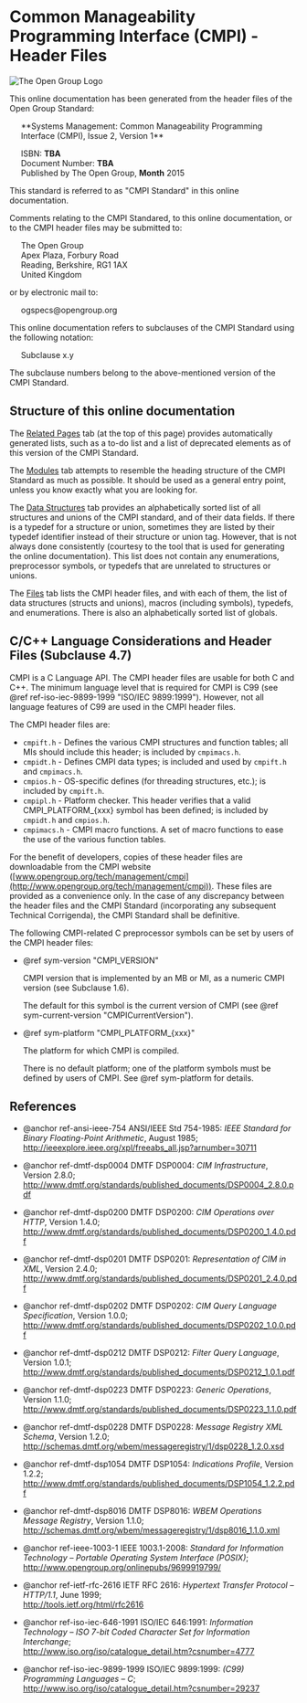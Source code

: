Common Manageability Programming Interface (CMPI) - Header Files
================================================================

![The Open Group Logo](../resources/tog_logo.png)

This online documentation has been generated from the header files of the
Open Group Standard:

<div style="margin-left:20px">
  **Systems Management: Common Manageability Programming Interface (CMPI),
  Issue 2, Version 1**<br/>

  ISBN: **TBA**<br/>
  Document Number: **TBA**<br/>
  Published by The Open Group, **Month** 2015<br/>
</div>

This standard is referred to as "CMPI Standard" in this online documentation.

Comments relating to the CMPI Standared, to this online documentation, or to
the CMPI header files may be submitted to:

<div style="margin-left:20px">
  The Open Group<br/>
  Apex Plaza, Forbury Road<br/>
  Reading, Berkshire, RG1 1AX<br/>
  United Kingdom<br/>
</div>

or by electronic mail to:

<div style="margin-left:20px">
  ogspecs@opengroup.org<br/>
</div>

This online documentation refers to subclauses of the CMPI Standard using the
following notation:

<div style="margin-left:20px">
  Subclause x.y
</div>

The subclause numbers belong to the above-mentioned version of the CMPI
Standard.

Structure of this online documentation
--------------------------------------

The [Related Pages](pages.html) tab (at the top of this page) provides
automatically generated lists, such as a to-do list and a list of deprecated
elements as of this version of the CMPI Standard.

The [Modules](modules.html) tab attempts to resemble the heading structure of
the CMPI Standard as much as possible. It should be used as a general entry
point, unless you know exactly what you are looking for.

The [Data Structures](annotated.html) tab provides an alphabetically sorted list
of all structures and unions of the CMPI standard, and of their data fields.
If there is a typedef for a structure or union, sometimes they are listed by
their typedef identifier instead of their structure or union tag. However, that
is not always done consistently (courtesy to the tool that is used for
generating the online documentation).
This list does not contain any enumerations, preprocessor symbols, or typedefs
that are unrelated to structures or unions.

The [Files](files.html) tab lists the CMPI header files, and with each of them,
the list of data structures (structs and unions), macros (including symbols),
typedefs, and enumerations. There is also an alphabetically sorted list of
globals.

C/C++ Language Considerations and Header Files (Subclause 4.7)
--------------------------------------------------------------

CMPI is a C Language API. The CMPI header files are usable for both C and C++.
The minimum language level that is required for CMPI is C99 (see
@ref ref-iso-iec-9899-1999 "ISO/IEC 9899:1999"). However, not all language
features of C99 are used in the CMPI header files.

The CMPI header files are:

  * `cmpift.h` - Defines the various CMPI structures and function tables; all
    MIs should include this header; is included by `cmpimacs.h`.
  * `cmpidt.h` - Defines CMPI data types; is included and used by `cmpift.h` and
    `cmpimacs.h`.
  * `cmpios.h` - OS-specific defines (for threading structures, etc.); is
    included by `cmpift.h`.
  * `cmpipl.h` - Platform checker. This header verifies that a valid
    CMPI_PLATFORM_{xxx} symbol has been defined; is included by `cmpidt.h`
    and `cmpios.h`.
  * `cmpimacs.h` - CMPI macro functions. A set of macro functions to ease the
    use of the various function tables.

For the benefit of developers, copies of these header files are downloadable
from the CMPI website
([www.opengroup.org/tech/management/cmpi](http://www.opengroup.org/tech/management/cmpi)).
These files are provided as a convenience only. In the case of any discrepancy
between the header files and the CMPI Standard (incorporating any subsequent
Technical Corrigenda), the CMPI Standard shall be definitive.

The following CMPI-related C preprocessor symbols can be set by users of the
CMPI header files:

  * @ref sym-version "CMPI_VERSION"

    CMPI version that is implemented by an MB or MI, as a numeric CMPI version
    (see Subclause 1.6).

    The default for this symbol is the current version of CMPI
    (see @ref sym-current-version "CMPICurrentVersion").

  * @ref sym-platform "CMPI_PLATFORM_{xxx}"

    The platform for which CMPI is compiled.

    There is no default platform; one of the platform symbols must be defined
    by users of CMPI. See @ref sym-platform for details.

References
----------

  * @anchor ref-ansi-ieee-754
    ANSI/IEEE Std 754-1985: *IEEE Standard for Binary Floating-Point
    Arithmetic*, August 1985;<br/>
    http://ieeexplore.ieee.org/xpl/freeabs_all.jsp?arnumber=30711

  * @anchor ref-dmtf-dsp0004
    DMTF DSP0004: *CIM Infrastructure*, Version 2.8.0;<br/>
    http://www.dmtf.org/standards/published_documents/DSP0004_2.8.0.pdf

  * @anchor ref-dmtf-dsp0200
    DMTF DSP0200: *CIM Operations over HTTP*, Version 1.4.0;<br/>
    http://www.dmtf.org/standards/published_documents/DSP0200_1.4.0.pdf

  * @anchor ref-dmtf-dsp0201
    DMTF DSP0201: *Representation of CIM in XML*, Version 2.4.0;<br/>
    http://www.dmtf.org/standards/published_documents/DSP0201_2.4.0.pdf

  * @anchor ref-dmtf-dsp0202
    DMTF DSP0202: *CIM Query Language Specification*, Version 1.0.0;<br/>
    http://www.dmtf.org/standards/published_documents/DSP0202_1.0.0.pdf

  * @anchor ref-dmtf-dsp0212
    DMTF DSP0212: *Filter Query Language*, Version 1.0.1;<br/>
    http://www.dmtf.org/standards/published_documents/DSP0212_1.0.1.pdf

  * @anchor ref-dmtf-dsp0223
    DMTF DSP0223: *Generic Operations*, Version 1.1.0;<br/>
    http://www.dmtf.org/standards/published_documents/DSP0223_1.1.0.pdf

  * @anchor ref-dmtf-dsp0228
    DMTF DSP0228: *Message Registry XML Schema*, Version 1.2.0;<br/>
    http://schemas.dmtf.org/wbem/messageregistry/1/dsp0228_1.2.0.xsd

  * @anchor ref-dmtf-dsp1054
    DMTF DSP1054: *Indications Profile*, Version 1.2.2;<br/>
    http://www.dmtf.org/standards/published_documents/DSP1054_1.2.2.pdf

  * @anchor ref-dmtf-dsp8016
    DMTF DSP8016: *WBEM Operations Message Registry*, Version 1.1.0;<br/>
    http://schemas.dmtf.org/wbem/messageregistry/1/dsp8016_1.1.0.xml

  * @anchor ref-ieee-1003-1
    IEEE 1003.1-2008: *Standard for Information Technology – Portable Operating
    System Interface (POSIX)*;<br/>
    http://www.opengroup.org/onlinepubs/9699919799/

  * @anchor ref-ietf-rfc-2616
    IETF RFC 2616: *Hypertext Transfer Protocol – HTTP/1.1*, June 1999;<br/>
    http://tools.ietf.org/html/rfc2616

  * @anchor ref-iso-iec-646-1991
    ISO/IEC 646:1991: *Information Technology – ISO 7-bit Coded Character Set
    for Information Interchange*;<br/>
    http://www.iso.org/iso/catalogue_detail.htm?csnumber=4777

  * @anchor ref-iso-iec-9899-1999
    ISO/IEC 9899:1999: <em>(C99) Programming Languages – C</em>;<br/>
    http://www.iso.org/iso/catalogue_detail.htm?csnumber=29237

